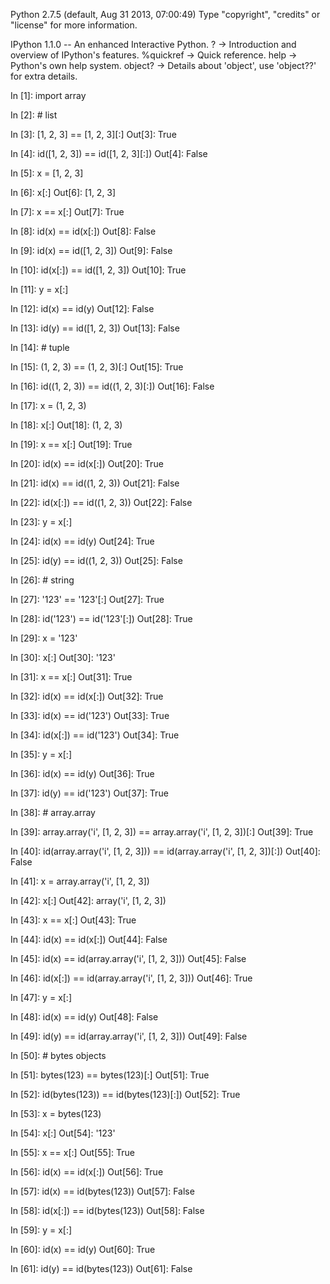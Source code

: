 Python 2.7.5 (default, Aug 31 2013, 07:00:49) 
Type "copyright", "credits" or "license" for more information.

IPython 1.1.0 -- An enhanced Interactive Python.
?         -> Introduction and overview of IPython's features.
%quickref -> Quick reference.
help      -> Python's own help system.
object?   -> Details about 'object', use 'object??' for extra details.

In [1]: import array

In [2]: # list

In [3]: [1, 2, 3] == [1, 2, 3][:]
Out[3]: True

In [4]: id([1, 2, 3]) == id([1, 2, 3][:])
Out[4]: False

In [5]: x = [1, 2, 3]

In [6]: x[:]
Out[6]: [1, 2, 3]

In [7]: x == x[:]
Out[7]: True

In [8]: id(x) == id(x[:])
Out[8]: False

In [9]: id(x) == id([1, 2, 3])
Out[9]: False

In [10]: id(x[:]) == id([1, 2, 3])
Out[10]: True

In [11]: y = x[:]

In [12]: id(x) == id(y)
Out[12]: False

In [13]: id(y) == id([1, 2, 3])
Out[13]: False

In [14]: # tuple

In [15]: (1, 2, 3) == (1, 2, 3)[:]
Out[15]: True

In [16]: id((1, 2, 3)) == id((1, 2, 3)[:])
Out[16]: False

In [17]: x = (1, 2, 3)

In [18]: x[:]
Out[18]: (1, 2, 3)

In [19]: x == x[:]
Out[19]: True

In [20]: id(x) == id(x[:])
Out[20]: True

In [21]: id(x) == id((1, 2, 3))
Out[21]: False

In [22]: id(x[:]) == id((1, 2, 3))
Out[22]: False

In [23]: y = x[:]

In [24]: id(x) == id(y)
Out[24]: True

In [25]: id(y) == id((1, 2, 3))
Out[25]: False

In [26]: # string

In [27]: '123' == '123'[:]
Out[27]: True

In [28]: id('123') == id('123'[:])
Out[28]: True

In [29]: x = '123'

In [30]: x[:]
Out[30]: '123'

In [31]: x == x[:]
Out[31]: True

In [32]: id(x) == id(x[:])
Out[32]: True

In [33]: id(x) == id('123')
Out[33]: True

In [34]: id(x[:]) == id('123')
Out[34]: True

In [35]: y = x[:]

In [36]: id(x) == id(y)
Out[36]: True

In [37]: id(y) == id('123')
Out[37]: True

In [38]: # array.array

In [39]: array.array('i', [1, 2, 3]) == array.array('i', [1, 2, 3])[:]
Out[39]: True

In [40]: id(array.array('i', [1, 2, 3])) == id(array.array('i', [1, 2, 3])[:])
Out[40]: False

In [41]: x = array.array('i', [1, 2, 3])

In [42]: x[:]
Out[42]: array('i', [1, 2, 3])

In [43]: x == x[:]
Out[43]: True

In [44]: id(x) == id(x[:])
Out[44]: False

In [45]: id(x) == id(array.array('i', [1, 2, 3]))
Out[45]: False

In [46]: id(x[:]) == id(array.array('i', [1, 2, 3]))
Out[46]: True

In [47]: y = x[:]

In [48]: id(x) == id(y)
Out[48]: False

In [49]: id(y) == id(array.array('i', [1, 2, 3]))
Out[49]: False

In [50]: # bytes objects

In [51]: bytes(123) == bytes(123)[:]
Out[51]: True

In [52]: id(bytes(123)) == id(bytes(123)[:])
Out[52]: True

In [53]: x = bytes(123)

In [54]: x[:]
Out[54]: '123'

In [55]: x == x[:]
Out[55]: True

In [56]: id(x) == id(x[:])
Out[56]: True

In [57]: id(x) == id(bytes(123))
Out[57]: False

In [58]: id(x[:]) == id(bytes(123))
Out[58]: False

In [59]: y = x[:]

In [60]: id(x) == id(y)
Out[60]: True

In [61]: id(y) == id(bytes(123))
Out[61]: False
